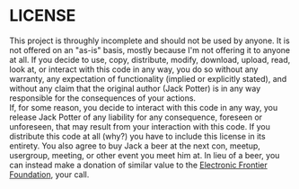 # LICENSE

This project is throughly incomplete and should not be used by anyone. It is not offered on an "as-is" basis, mostly because I'm not offering it to anyone at all. If you decide to use, copy, distribute, modify, download, upload, read, look at, or interact with this code in any way, you do so without any warranty, any expectation of functionality (implied or explicitly stated), and without any claim that the original author (Jack Potter) is in any way responsible for the consequences of your actions.  
If, for some reason, you decide to interact with this code in any way, you release Jack Potter of any liability for any consequence, foreseen or unforeseen, that may result from your interaction with this code.
If you distribute this code at all (why?) you have to include this license in its entirety. You also agree to buy Jack a beer at the next con, meetup, usergroup, meeting, or other event you meet him at. In lieu of a beer, you can instead make a donation of similar value to the [Electronic Frontier Foundation](https://eff.org), your call.
